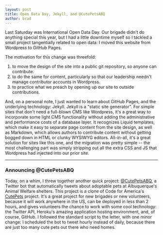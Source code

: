 ```yaml
---
layout: post
title: Open Data Day, Jekyll, and @CutePetsABQ
author: brad
---
```


Last Saturday was International Open Data Day. Our brigade didn't do anything special this year, but I had a little downtime myself so I tackled a small project tangentially related to open data: I moved this website from Wordpress to GitHub Pages.

The motivation for this change was threefold:

1. to move the design of the site into a public git repository, so anyone can contribute.
2. to do the same for content, particularly so that our leadership needn't manage contributor accounts in Wordpress.
3. to practice what we preach by opening up our site to outside contributions.

And, on a personal note, I just wanted to learn about GitHub Pages, and the underlying technology: Jekyll. Jekyll is a "static site generator". For simple sites that don't need a full-blown CMS like Wordpress, it's a great way to incorporate some light CMS functionality without adding the administrative and performance costs of a database layer. It recognizes Liquid templates, which make it easy to separate page content from the site design, as well as Markdown, which allows authors to contribute content without getting bogged down in HTML or clunky WYSIWYG editors. All-in-all, it's a great solution for sites like this one, and the migration was pretty simple -- the most challenging part was simply stripping out all the extra CSS and JS that Wordpress had injected into our prior site.

***

### Announcing @CutePetsABQ

Today, on a whim, I threw together another quick project: [@CutePetsABQ](https://twitter.com/cutepetsabq), a Twitter bot that automatically tweets about adoptable pets at Albuquerque's Animal Welfare shelters. This project is a clone of Code for America's [CutePets](https://github.com/codeforamerica/CutePets) project. It's a great project for new brigades or new volunteers, because it will work anywhere in the US, can be deployed in less than 2 hours, and gives volunteers the chance to work with some cool technology: the Twitter API, Heroku's amazing application hosting environment, and, of course, GitHub. I followed the standard script to the letter, with one minor change: I scheduled the bot to tweet hourly instead of daily, because there are just too many cute pets out there who need homes.
